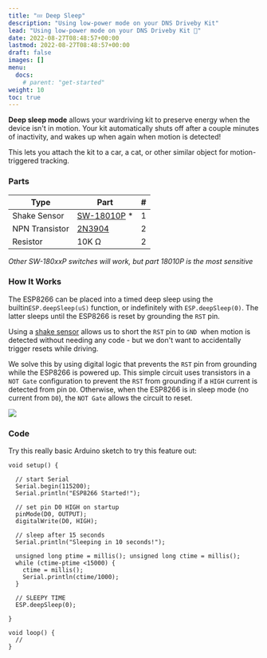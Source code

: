```yaml
---
title: "💤 Deep Sleep"
description: "Using low-power mode on your DNS Driveby Kit"
lead: "Using low-power mode on your DNS Driveby Kit 🔋"
date: 2022-08-27T08:48:57+00:00
lastmod: 2022-08-27T08:48:57+00:00
draft: false
images: []
menu:
  docs:
    # parent: "get-started"
weight: 10
toc: true
---
```

**Deep sleep mode** allows your wardriving kit to preserve energy when the device isn't in motion. Your kit automatically shuts off after a couple minutes of inactivity, and wakes up when again when motion is detected!

This lets you attach the kit to a car, a cat, or other similar object for motion-triggered tracking.

### Parts
|Type|Part|#|
|----|----|----|
|Shake Sensor|[SW-18010P]() *|1|
|NPN Transistor|[2N3904]()|2|
|Resistor|10K Ω|2|

*Other SW-180xxP switches will work, but part 18010P is the most sensitive*

### How It Works
The ESP8266 can be placed into a timed deep sleep using the builtin`ESP.deepSleep(uS)` function, or indefinitely with `ESP.deepSleep(0)`.  The latter sleeps until the ESP8266 is reset by grounding the `RST` pin.

Using a [shake sensor]() allows us to short the `RST` pin to `GND `when motion is detected without needing any code - but we don't want to accidentally trigger resets while driving.

We solve this by using digital logic that prevents the `RST` pin from grounding while the ESP8266 is powered up.  This simple circuit uses transistors in a `NOT Gate` configuration to prevent the `RST` from grounding if a `HIGH` current is detected from pin `D0`.  Otherwise, when the ESP8266 is in sleep mode (no current from `D0`), the `NOT Gate` allows the circuit to reset.

<img src="/images/reset-circuit.jpg">

### Code
Try this really basic Arduino sketch to try this feature out: 

```
void setup() {

  // start Serial
  Serial.begin(115200);
  Serial.println("ESP8266 Started!");

  // set pin D0 HIGH on startup
  pinMode(D0, OUTPUT);
  digitalWrite(D0, HIGH);

  // sleep after 15 seconds
  Serial.println("Sleeping in 10 seconds!");

  unsigned long ptime = millis(); unsigned long ctime = millis();
  while (ctime-ptime <15000) { 
    ctime = millis();
    Serial.println(ctime/1000);
  }

  // SLEEPY TIME
  ESP.deepSleep(0);

}

void loop() {
  //
}
```

